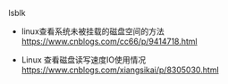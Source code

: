 lsblk

- linux查看系统未被挂载的磁盘空间的方法
https://www.cnblogs.com/cc66/p/9414718.html

- Linux 查看磁盘读写速度IO使用情况
https://www.cnblogs.com/xiangsikai/p/8305030.html

